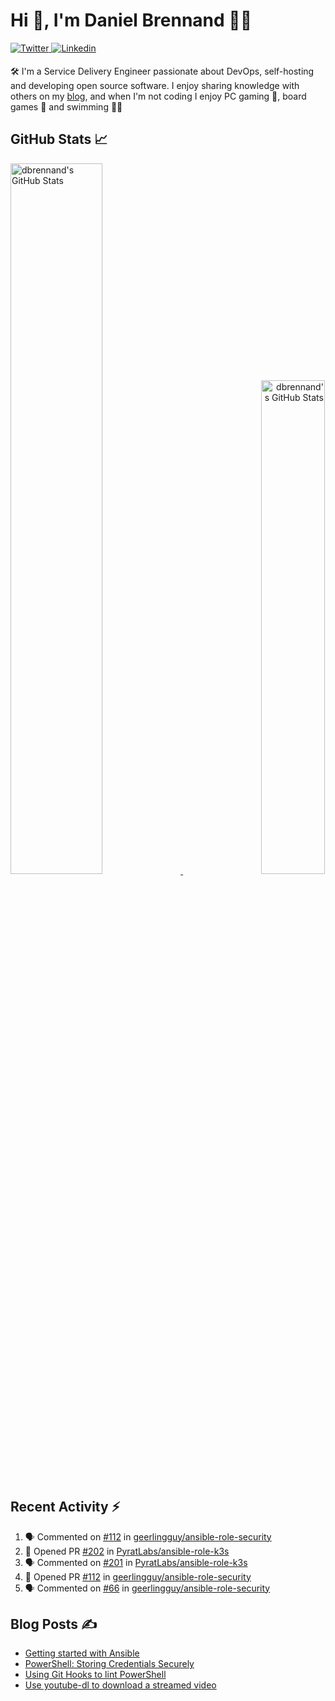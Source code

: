 # Hi 👋, I'm Daniel Brennand 👨‍💻

<a href="https://twitter.com/dbrenuk" target="_blank">
<img src="https://img.shields.io/badge/twitter-%2300acee.svg?&style=for-the-badge&logo=twitter&logoColor=white" alt="Twitter" style="margin-bottom: 5px;" />
</a>
<a href="https://linkedin.com/in/dbrenuk" target="_blank">
<img src="https://img.shields.io/badge/linkedin-%231E77B5.svg?&style=for-the-badge&logo=linkedin&logoColor=white" alt="Linkedin" style="margin-bottom: 5px;" />
</a>

🛠 I'm a Service Delivery Engineer passionate about DevOps, self-hosting and developing open source software. I enjoy sharing knowledge with others on my [blog](https://danielbrennand.com/blog/), and when I'm not coding I enjoy PC gaming 👾, board games 🎲 and swimming 🏊‍♂️

## GitHub Stats 📈

<p>
    <a align="left" href="https://github.com/dbrennand/dbrennand">
        <img alt="dbrennand's GitHub Stats"  width="54%" src="https://github-readme-stats.vercel.app/api?username=dbrennand&show_icons=true&count_private=true&hide_border=true&theme=dark">
    </a>
    <a align="right" href="https://github.com/dbrennand/dbrennand">
        <img alt="dbrennand's GitHub Stats"  width="45%" src="https://github-readme-stats.vercel.app/api/top-langs/?username=dbrennand&hide_border=true&layout=compact&theme=dark">
    </a>
</p>

## Recent Activity ⚡

<!--START_SECTION:activity-->
1. 🗣 Commented on [#112](https://github.com/geerlingguy/ansible-role-security/issues/112) in [geerlingguy/ansible-role-security](https://github.com/geerlingguy/ansible-role-security)
2. 💪 Opened PR [#202](https://github.com/PyratLabs/ansible-role-k3s/pull/202) in [PyratLabs/ansible-role-k3s](https://github.com/PyratLabs/ansible-role-k3s)
3. 🗣 Commented on [#201](https://github.com/PyratLabs/ansible-role-k3s/issues/201) in [PyratLabs/ansible-role-k3s](https://github.com/PyratLabs/ansible-role-k3s)
4. 💪 Opened PR [#112](https://github.com/geerlingguy/ansible-role-security/pull/112) in [geerlingguy/ansible-role-security](https://github.com/geerlingguy/ansible-role-security)
5. 🗣 Commented on [#66](https://github.com/geerlingguy/ansible-role-security/issues/66) in [geerlingguy/ansible-role-security](https://github.com/geerlingguy/ansible-role-security)
<!--END_SECTION:activity-->

## Blog Posts ✍

<!-- BLOG-POST-LIST:START -->
- [Getting started with Ansible](https://danielbrennand.com/blog/getting-started-ansible/)
- [PowerShell: Storing Credentials Securely](https://danielbrennand.com/blog/powershell-storing-credentials/)
- [Using Git Hooks to lint PowerShell](https://danielbrennand.com/blog/git-hook-powershell/)
- [Use youtube-dl to download a streamed video](https://danielbrennand.com/blog/download-streamed-video/)
<!-- BLOG-POST-LIST:END -->
